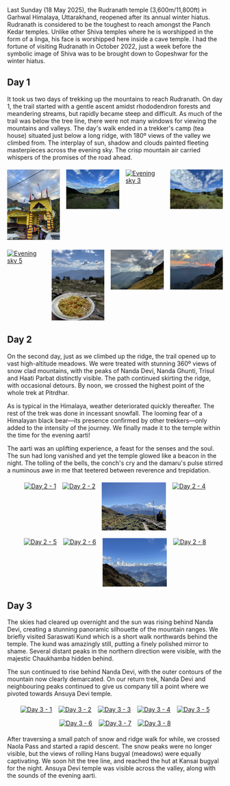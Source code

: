 Last Sunday (18 May 2025), the Rudranath temple (3,600m/11,800ft) in Garhwal Himalaya, Uttarakhand, reopened after its annual winter hiatus. Rudranath is considered to be the toughest to reach amongst the Panch Kedar temples. Unlike other Shiva temples where he is worshipped in the form of a linga, his face is worshipped here inside a cave temple. I had the fortune of visiting Rudranath in October 2022, just a week before the symbolic image of Shiva was to be brought down to Gopeshwar for the winter hiatus. 

## Day 1

It took us two days of trekking up the mountains to reach Rudranath. On day 1, the trail started with a gentle ascent amidst rhododendron forests and meandering streams, but rapidly became steep and difficult. As much of the trail was below the tree line, there were not many windows for viewing the mountains and valleys. The day's walk ended in a trekker's camp (tea house) situated just below a long ridge, with 180º views of the valley we climbed from. The interplay of sun, shadow and clouds painted fleeting masterpieces across the evening sky. The crisp mountain air carried whispers of the promises of the road ahead.  


<!-- Two rows of preview images, all in one Lightbox gallery -->
<div style="display: flex; justify-content: center; gap: 15px; margin-top: 20px;">
  <a href="/assets/images/Rudranath/Rudranath-D1/IMG_5808.jpeg" data-lightbox="rudranath" data-title="Evening sky 1">
    <img src="/assets/images/Rudranath/Rudranath-D1/IMG_5808.jpeg" alt="Evening sky 1" style="width: 150px;"/>
  </a>
  <a href="/assets/images/Rudranath/Rudranath-D1/IMG_5816.jpeg" data-lightbox="rudranath" data-title="Evening sky 2">
    <img src="/assets/images/Rudranath/Rudranath-D1/IMG_5816.jpeg" alt="Evening sky 2" style="width: 150px;"/>
  </a>
  <a href="/assets/images/Rudranath/Rudranath-D1/IMG_5828.jpeg" data-lightbox="rudranath" data-title="Evening sky 3">
    <img src="/assets/images/Rudranath/Rudranath-D1/IMG_5828.jpeg" alt="Evening sky 3" style="width: 150px;"/>
  </a>
  <a href="/assets/images/Rudranath/Rudranath-D1/IMG_5833.jpeg" data-lightbox="rudranath" data-title="Evening sky 4">
    <img src="/assets/images/Rudranath/Rudranath-D1/IMG_5833.jpeg" alt="Evening sky 4" style="width: 150px;"/>
  </a>
</div>
<div style="display: flex; justify-content: center; gap: 15px; margin-top: 20px;">
  <a href="/assets/images/Rudranath/Rudranath-D1/IMG_5853.jpeg" data-lightbox="rudranath" data-title="Evening sky 5">
    <img src="/assets/images/Rudranath/Rudranath-D1/IMG_5853.jpeg" alt="Evening sky 5" style="width: 150px;"/>
  </a>
  <a href="/assets/images/Rudranath/Rudranath-D1/IMG_5860.jpeg" data-lightbox="rudranath" data-title="Evening sky 6">
    <img src="/assets/images/Rudranath/Rudranath-D1/IMG_5860.jpeg" alt="Evening sky 6" style="width: 150px;"/>
  </a>
  <a href="/assets/images/Rudranath/Rudranath-D1/IMG_5872.jpeg" data-lightbox="rudranath" data-title="Evening sky 7">
    <img src="/assets/images/Rudranath/Rudranath-D1/IMG_5872.jpeg" alt="Evening sky 7" style="width: 150px;"/>
  </a>
  <a href="/assets/images/Rudranath/Rudranath-D1/IMG_5893.jpeg" data-lightbox="rudranath" data-title="Evening sky 8">
    <img src="/assets/images/Rudranath/Rudranath-D1/IMG_5893.jpeg" alt="Evening sky 8" style="width: 150px;"/>
  </a>
</div>


## Day 2

On the second day, just as we climbed up the ridge, the trail opened up to vast high-altitude meadows. We were treated with stunning 360º views of snow clad mountains, with the peaks of Nanda Devi, Nanda Ghunti, Trisul and Haati Parbat distinctly visible. The path continued skirting the ridge, with occasional detours. By noon, we crossed the highest point of the whole trek at Pitrdhar. 

As is typical in the Himalaya, weather deteriorated quickly thereafter. The rest of the trek was done in incessant snowfall. The looming fear of a Himalayan black bear—its presence confirmed by other trekkers—only added to the intensity of the journey. We finally made it to the temple within the time for the evening aarti!  

The aarti was an uplifting experience, a feast for the senses and the soul. The sun had long vanished and yet the temple glowed like a beacon in the night. The tolling of the bells, the conch's cry and the damaru's pulse stirred a numinous awe in me that teetered between reverence and trepidation.

<!-- Day 2 photo gallery: preview row, Lightbox2 enabled -->
<div style="display: flex; flex-wrap: wrap; justify-content: center; gap: 15px; margin-top: 20px; margin-bottom: 20px;">
  <a href="/assets/images/Rudranath/Rudranath-D2/IMG_5910.jpeg" data-lightbox="rudranath-d2" data-title="Day 2 - 1">
    <img src="/assets/images/Rudranath/Rudranath-D2/IMG_5910.jpeg" alt="Day 2 - 1" style="width: 150px;"/>
  </a>
  <a href="/assets/images/Rudranath/Rudranath-D2/IMG_5915.jpeg" data-lightbox="rudranath-d2" data-title="Day 2 - 2">
    <img src="/assets/images/Rudranath/Rudranath-D2/IMG_5915.jpeg" alt="Day 2 - 2" style="width: 150px;"/>
  </a>
  <a href="/assets/images/Rudranath/Rudranath-D2/IMG_5920.jpeg" data-lightbox="rudranath-d2" data-title="Day 2 - 3">
    <img src="/assets/images/Rudranath/Rudranath-D2/IMG_5920.jpeg" alt="Day 2 - 3" style="width: 150px;"/>
  </a>
  <a href="/assets/images/Rudranath/Rudranath-D2/IMG_5925.jpeg" data-lightbox="rudranath-d2" data-title="Day 2 - 4">
    <img src="/assets/images/Rudranath/Rudranath-D2/IMG_5925.jpeg" alt="Day 2 - 4" style="width: 150px;"/>
  </a>
  <a href="/assets/images/Rudranath/Rudranath-D2/IMG_5930.jpeg" data-lightbox="rudranath-d2" data-title="Day 2 - 5">
    <img src="/assets/images/Rudranath/Rudranath-D2/IMG_5930.jpeg" alt="Day 2 - 5" style="width: 150px;"/>
  </a>
  <a href="/assets/images/Rudranath/Rudranath-D2/IMG_5935.jpeg" data-lightbox="rudranath-d2" data-title="Day 2 - 6">
    <img src="/assets/images/Rudranath/Rudranath-D2/IMG_5935.jpeg" alt="Day 2 - 6" style="width: 150px;"/>
  </a>
  <a href="/assets/images/Rudranath/Rudranath-D2/IMG_5940.jpeg" data-lightbox="rudranath-d2" data-title="Day 2 - 7">
    <img src="/assets/images/Rudranath/Rudranath-D2/IMG_5940.jpeg" alt="Day 2 - 7" style="width: 150px;"/>
  </a>
  <a href="/assets/images/Rudranath/Rudranath-D2/IMG_5945.jpeg" data-lightbox="rudranath-d2" data-title="Day 2 - 8">
    <img src="/assets/images/Rudranath/Rudranath-D2/IMG_5945.jpeg" alt="Day 2 - 8" style="width: 150px;"/>
  </a>
</div>

## Day 3 

The skies had cleared up overnight and the sun was rising behind Nanda Devi, creating a stunning panoramic silhouette of the mountain ranges. We briefly visited Saraswati Kund which is a short walk northwards behind the temple. The kund was amazingly still, putting a finely polished mirror to shame. Several distant peaks in the northern direction were visible, with the majestic Chaukhamba hidden behind. 

The sun continued to rise behind Nanda Devi, with the outer contours of the mountain now clearly demarcated. On our return trek, Nanda Devi and neighbouring peaks continued to give us company till a point where we pivoted towards Ansuya Devi temple.

<!-- Day 3 photo gallery: preview row, Lightbox2 enabled -->
<div style="display: flex; flex-wrap: wrap; justify-content: center; gap: 15px; margin-top: 20px; margin-bottom: 20px;">
  <a href="/assets/images/Rudranath/Rudranath-D3/IMG_5950.jpeg" data-lightbox="rudranath-d3" data-title="Day 3 - 1">
    <img src="/assets/images/Rudranath/Rudranath-D3/IMG_5950.jpeg" alt="Day 3 - 1" style="width: 150px;"/>
  </a>
  <a href="/assets/images/Rudranath/Rudranath-D3/IMG_5955.jpeg" data-lightbox="rudranath-d3" data-title="Day 3 - 2">
    <img src="/assets/images/Rudranath/Rudranath-D3/IMG_5955.jpeg" alt="Day 3 - 2" style="width: 150px;"/>
  </a>
  <a href="/assets/images/Rudranath/Rudranath-D3/IMG_5960.jpeg" data-lightbox="rudranath-d3" data-title="Day 3 - 3">
    <img src="/assets/images/Rudranath/Rudranath-D3/IMG_5960.jpeg" alt="Day 3 - 3" style="width: 150px;"/>
  </a>
  <a href="/assets/images/Rudranath/Rudranath-D3/IMG_5965.jpeg" data-lightbox="rudranath-d3" data-title="Day 3 - 4">
    <img src="/assets/images/Rudranath/Rudranath-D3/IMG_5965.jpeg" alt="Day 3 - 4" style="width: 150px;"/>
  </a>
  <a href="/assets/images/Rudranath/Rudranath-D3/IMG_5970.jpeg" data-lightbox="rudranath-d3" data-title="Day 3 - 5">
    <img src="/assets/images/Rudranath/Rudranath-D3/IMG_5970.jpeg" alt="Day 3 - 5" style="width: 150px;"/>
  </a>
  <a href="/assets/images/Rudranath/Rudranath-D3/IMG_5975.jpeg" data-lightbox="rudranath-d3" data-title="Day 3 - 6">
    <img src="/assets/images/Rudranath/Rudranath-D3/IMG_5975.jpeg" alt="Day 3 - 6" style="width: 150px;"/>
  </a>
  <a href="/assets/images/Rudranath/Rudranath-D3/IMG_5980.jpeg" data-lightbox="rudranath-d3" data-title="Day 3 - 7">
    <img src="/assets/images/Rudranath/Rudranath-D3/IMG_5980.jpeg" alt="Day 3 - 7" style="width: 150px;"/>
  </a>
  <a href="/assets/images/Rudranath/Rudranath-D3/IMG_5985.jpeg" data-lightbox="rudranath-d3" data-title="Day 3 - 8">
    <img src="/assets/images/Rudranath/Rudranath-D3/IMG_5985.jpeg" alt="Day 3 - 8" style="width: 150px;"/>
  </a>
</div>

After traversing a small patch of snow and ridge walk for while, we crossed Naola Pass and started a rapid descent. The snow peaks were no longer visible, but the views of rolling Hans bugyal (meadows) were equally captivating. We soon hit the tree line, and reached the hut at Kansai bugyal for the night. Ansuya Devi temple was visible across the valley, along with the sounds of the evening aarti.



